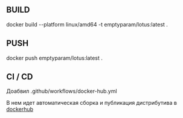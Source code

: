 ## BUILD

docker build --platform linux/amd64 -t emptyparam/lotus:latest .

## PUSH

docker push emptyparam/lotus:latest .

## CI / CD

Доабвил .github/workflows/docker-hub.yml

В нем идет автоматическая сборка и публикация дистрибутива в [dockerhub](https://hub.docker.com/repository/docker/emptyparam/lotus)
